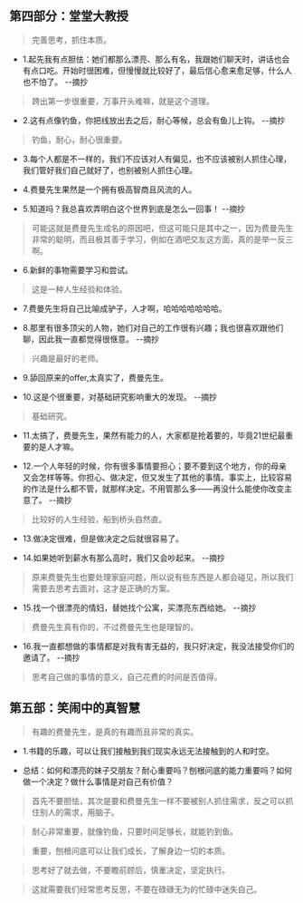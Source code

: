 ## 第四部分：堂堂大教授

>完善思考，抓住本质。

- 1.起先我有点胆怯：她们都那么漂亮、那么有名，我跟她们聊天时，讲话也会有点口吃。开始时很困难，但慢慢就比较好了，最后信心愈来愈足够，什么人也不怕了。 --摘抄

>跨出第一步很重要，万事开头难嘛，就是这个道理。

- 2.这有点像钓鱼，你把线放出去之后，耐心等候，总会有鱼儿上钩。 --摘抄

>钓鱼，耐心，耐心很重要。

- 3.每个人都是不一样的，我们不应该对人有偏见，也不应该被别人抓住心理，我们管好我们自己就好了，也别被别人抓住心理。

- 4.费曼先生果然是一个拥有极高智商且风流的人。

- 5.知道吗？我总喜欢弄明白这个世界到底是怎么一回事！ --摘抄

>可能这就是费曼先生成名的原因吧，但这可能只是其中之一，因为费曼先生非常的聪明，而且极其善于学习，例如在酒吧交友这方面，真的是举一反三啊。

- 6.新鲜的事物需要学习和尝试。

>这是一种人生经验和体验。

- 7.费曼先生将自己比喻成驴子，人才啊，哈哈哈哈哈哈哈。

- 8.那里有很多顶尖的人物，她们对自己的工作很有兴趣；我也很喜欢跟他们聊，因此我一直都觉得很惬意。 --摘抄

>兴趣是最好的老师。

- 9.舔回原来的offer,太真实了，费曼先生。

- 10.这是个很重要，对基础研究影响重大的发现。 --摘抄

>基础研究。

- 11.太搞了，费曼先生，果然有能力的人，大家都是抢着要的，毕竟21世纪最重要的是人才嘛。

- 12.一个人年轻的时候，你有很多事情要担心；要不要到这个地方，你的母亲又会怎样等等。你担心、做决定，但又发生了其他的事情。事实上，比较容易的作法是什么都不管，就那样决定。不用管那么多——再没什么能使你改变主意了。 --摘抄

>比较好的人生经验，船到桥头自然直。

- 13.做决定很难，但是做决定之后就很容易了。

- 14.如果她听到薪水有那么高时，我们又会吵起来。 --摘抄

>原来费曼先生也要处理家庭问题，所以说有些东西是人都会碰见，所以我们需要去思考去面对，这才是正确的方案。

- 15.找一个很漂亮的情妇，替她找个公寓，买漂亮东西给她。 --摘抄

>费曼先生真有你的，不过费曼先生也是理智的。

- 16.我一直都想做的事情都是对我有害无益的，我只好决定，我没法接受你们的邀请了。 --摘抄

>思考自己做的事情的意义，自己花费的时间是否值得。

## 第五部：笑闹中的真智慧

>有趣的费曼先生，是真的有趣而且非常的真实。

- 1.书籍的乐趣，可以让我们接触到我们现实永远无法接触到的人和时空。

- 总结：如何和漂亮的妹子交朋友？耐心重要吗？刨根问底的能力重要吗？如何做一个决定？做什么事情是对自己有价值？

>首先不要胆怯，其次是要和费曼先生一样不要被别人抓住需求，反之可以抓住别人的需求，用脑子。

>耐心非常重要，就像钓鱼，只要时间足够长，就能钓到鱼。

>重要，刨根问底可以让我们成长，了解身边一切的本质。

>思考好了就去做，不要瞻前顾后，慎重决定，坚定执行。

>这就需要我们经常思考反思，不要在碌碌无为的忙碌中迷失自己。
